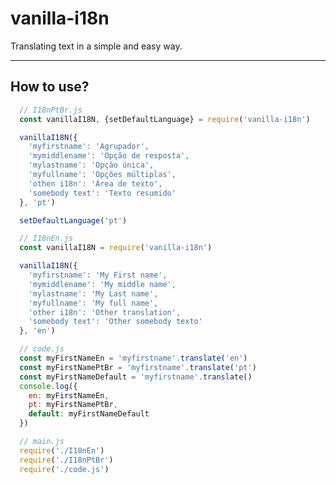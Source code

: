vanilla-i18n
===============================
Translating text in a simple and easy way.

---------------------------------------------

## How to use?
```js
  // I18nPtBr.js
  const vanillaI18N, {setDefaultLanguage} = require('vanilla-i18n')

  vanillaI18N({
    'myfirstname': 'Agrupador',
    'mymiddlename': 'Opção de resposta',
    'mylastname': 'Opção única',
    'myfullname': 'Opções múltiplas',
    'othen i18n': 'Área de texto',
    'somebody text': 'Texto resumido'
  }, 'pt')

  setDefaultLanguage('pt')
```

```js
  // I18nEn.js
  const vanillaI18N = require('vanilla-i18n')

  vanillaI18N({
    'myfirstname': 'My First name',
    'mymiddlename': 'My middle name',
    'mylastname': 'My Last name',
    'myfullname': 'My full name',
    'other i18n': 'Other translation',
    'somebody text': 'Other somebody texto'
  }, 'en')
```

```js
  // code.js
  const myFirstNameEn = 'myfirstname'.translate('en')
  const myFirstNamePtBr = 'myfirstname'.translate('pt')
  const myFirstNameDefault = 'myfirstname'.translate()
  console.log({
    en: myFirstNameEn,
    pt: myFirstNamePtBr,
    default: myFirstNameDefault
  })
```

```js
  // main.js
  require('./I18nEn')
  require('./I18nPtBr')
  require('./code.js')
```
